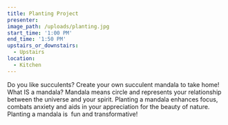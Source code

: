 ```yaml
---
title: Planting Project
presenter:
image_path: /uploads/planting.jpg
start_time: '1:00 PM'
end_time: '1:50 PM'
upstairs_or_downstairs:
  - Upstairs
location:
  - Kitchen
---
```


Do you like succulents? Create your own succulent mandala to take home! What IS a mandala? Mandala means circle and represents your relationship between the universe and your spirit. Planting a mandala enhances focus, combats anxiety and aids in your appreciation for the beauty of nature. Planting a mandala is  fun and transformative!